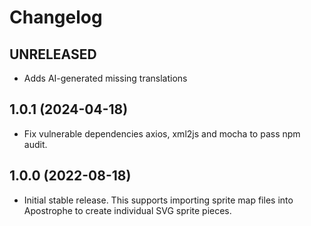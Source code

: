 # Changelog

## UNRELEASED

* Adds AI-generated missing translations

## 1.0.1 (2024-04-18)

- Fix vulnerable dependencies axios, xml2js and mocha to pass npm audit.

## 1.0.0 (2022-08-18)

- Initial stable release. This supports importing sprite map files into Apostrophe to create individual SVG sprite pieces.
